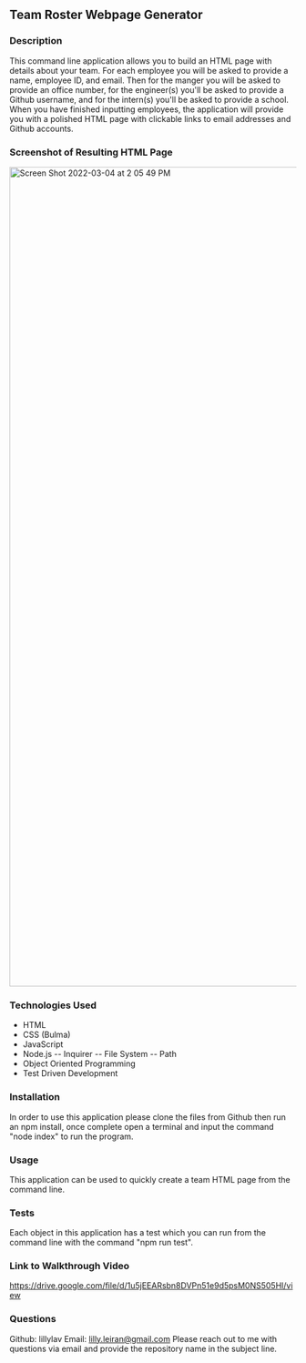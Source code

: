 ## Team Roster Webpage Generator

### Description
This command line application allows you to build an HTML page with details about your team. For each employee you will be asked to provide a name, employee ID, and email. Then for the manger you will be asked to provide an office number, for the engineer(s) you'll be asked to provide a Github username, and for the intern(s) you'll be asked to provide a school. When you have finished inputting employees, the application will provide you with a polished HTML page with clickable links to email addresses and Github accounts.

### Screenshot of Resulting HTML Page
<img width="1440" alt="Screen Shot 2022-03-04 at 2 05 49 PM" src="https://user-images.githubusercontent.com/93904532/156841499-e834b78e-4ec6-4888-8cd8-1cf4cbc2d04c.png">

### Technologies Used
- HTML
- CSS (Bulma)
- JavaScript
- Node.js
-- Inquirer
-- File System
-- Path
- Object Oriented Programming
- Test Driven Development

### Installation
In order to use this application please clone the files from Github then run an npm install, once complete open a terminal and input the command "node index" to run the program.

### Usage
This application can be used to quickly create a team HTML page from the command line.

### Tests
Each object in this application has a test which you can run from the command line with the command "npm run test".

### Link to Walkthrough Video
https://drive.google.com/file/d/1u5jEEARsbn8DVPn51e9d5psM0NS505Hl/view

### Questions
Github: lillylav
Email: lilly.leiran@gmail.com
Please reach out to me with questions via email and provide the repository name in the subject line.
